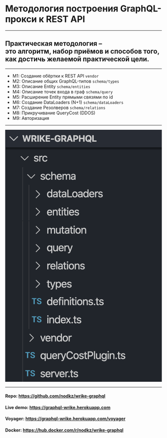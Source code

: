 # Методология построения GraphQL-прокси к REST API

-----

## <span class="orange">Практическая методология –</span> <br/>это алгоритм, набор приёмов и способов того, как достичь желаемой практической цели.

-----

- <span class="fragment">M1: Создание обёртки к REST API `vendor`</span>
- <span class="fragment">M2: Описание общих GraphQL-типов `schema/types`</span>
- <span class="fragment">M3: Описание Entity `schema/entities`</span>
- <span class="fragment">M4: Описание точек входа в граф `schema/query`</span>
- <span class="fragment">M5: Расширение Entity прямыми связями по id</span>
- <span class="fragment">M6: Создание DataLoaders (N+1) `schema/dataLoaders`</span>
- <span class="fragment">M7: Создание Резолверов `schema/relations`</span>
- <span class="fragment">M8: Прикручивание QueryCost (DDOS)</span>
- <span class="fragment">M9: Авторизация</span>

-----

![code](./project-code.png) <!-- .element: style="max-width: 400px;" class="plain" -->

-----

#### Repo: <https://github.com/nodkz/wrike-graphql>

#### Live demo: <https://graphql-wrike.herokuapp.com>

#### Voyager: <https://graphql-wrike.herokuapp.com/voyager>

#### Docker: <https://hub.docker.com/r/nodkz/wrike-graphql>
